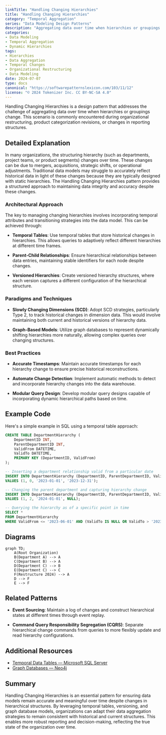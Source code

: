 ```yaml
---
linkTitle: "Handling Changing Hierarchies"
title: "Handling Changing Hierarchies"
category: "Temporal Aggregation"
series: "Data Modeling Design Patterns"
description: "Aggregating data over time when hierarchies or groupings change, such as in cases of organizational restructuring."
categories:
- Data Modeling
- Temporal Aggregation
- Dynamic Hierarchies
tags:
- Hierarchies
- Data Aggregation
- Temporal Changes
- Organizational Restructuring
- Data Modeling
date: 2024-07-07
type: docs
canonical: "https://softwarepatternslexicon.com/103/11/12"
license: "© 2024 Tokenizer Inc. CC BY-NC-SA 4.0"
---
```



Handling Changing Hierarchies is a design pattern that addresses the challenge of aggregating data over time when hierarchies or groupings change. This scenario is commonly encountered during organizational restructuring, product categorization revisions, or changes in reporting structures.

## Detailed Explanation

In many organizations, the structuring hierarchy (such as departments, project teams, or product segments) changes over time. These changes can be due to mergers, acquisitions, strategic shifts, or operational adjustments. Traditional data models may struggle to accurately reflect historical data in light of these changes because they are typically designed with static hierarchies. The Handling Changing Hierarchies pattern provides a structured approach to maintaining data integrity and accuracy despite these changes.

### Architectural Approach

The key to managing changing hierarchies involves incorporating temporal attributes and transitioning strategies into the data model. This can be achieved through:

- **Temporal Tables**: Use temporal tables that store historical changes in hierarchies. This allows queries to adaptively reflect different hierarchies at different time frames.
  
- **Parent-Child Relationships**: Ensure hierarchical relationships between data entries, maintaining stable identifiers for each node despite changes.

- **Versioned Hierarchies**: Create versioned hierarchy structures, where each version captures a different configuration of the hierarchical structure.

### Paradigms and Techniques

- **Slowly Changing Dimensions (SCD)**: Adopt SCD strategies, particularly Type 2, to track historical changes in dimension data. This would involve maintaining both current and historical versions of hierarchy data.

- **Graph-Based Models**: Utilize graph databases to represent dynamically shifting hierarchies more naturally, allowing complex queries over changing structures.

### Best Practices

- **Accurate Timestamps**: Maintain accurate timestamps for each hierarchy change to ensure precise historical reconstructions.

- **Automate Change Detection**: Implement automatic methods to detect and incorporate hierarchy changes into the data warehouse.

- **Modular Query Design**: Develop modular query designs capable of incorporating dynamic hierarchical paths based on time.

## Example Code

Here's a simple example in SQL using a temporal table approach:

```sql
CREATE TABLE DepartmentHierarchy (
    DepartmentID INT,
    ParentDepartmentID INT,
    ValidFrom DATETIME,
    ValidTo DATETIME,
    PRIMARY KEY (DepartmentID, ValidFrom)
);

-- Inserting a department relationship valid from a particular date
INSERT INTO DepartmentHierarchy (DepartmentID, ParentDepartmentID, ValidFrom, ValidTo)
VALUES (1, 0, '2023-01-01', '2023-12-31');

-- Changing the parent department and capturing hierarchy change
INSERT INTO DepartmentHierarchy (DepartmentID, ParentDepartmentID, ValidFrom, ValidTo)
VALUES (1, 2, '2024-01-01', NULL);

-- Querying the hierarchy as of a specific point in time
SELECT *
FROM DepartmentHierarchy
WHERE ValidFrom <= '2023-06-01' AND (ValidTo IS NULL OR ValidTo > '2023-06-01');
```

## Diagrams

```mermaid
graph TD;
    A(Root Organization)
    B(Department A) --> A
    C(Department B) --> A
    D(Department C) --> B
    E(Department C) --> C
    F(Restructure 2024) --> A
    D --> F
    E --> F
```

## Related Patterns

- **Event Sourcing**: Maintain a log of changes and construct hierarchical states at different times through event replay.
  
- **Command Query Responsibility Segregation (CQRS)**: Separate hierarchical change commands from queries to more flexibly update and read hierarchy configurations.

## Additional Resources

- [Temporal Data Tables — Microsoft SQL Server](https://docs.microsoft.com/en-us/sql/relational-databases/tables/temporal-tables)
- [Graph Databases — Neo4j](https://neo4j.com/developer/graph-database/)

## Summary

Handling Changing Hierarchies is an essential pattern for ensuring data models remain accurate and meaningful over time despite changes in hierarchical structures. By leveraging temporal tables, versioning, and graph database models, organizations can adapt their data aggregation strategies to remain consistent with historical and current structures. This enables more robust reporting and decision-making, reflecting the true state of the organization over time.
